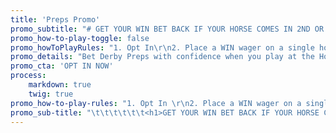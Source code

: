 ```yaml
---
title: 'Preps Promo'
promo_subtitle: "# GET YOUR WIN BET BACK IF YOUR HORSE COMES IN 2ND OR 3RD\r\n\t\t\t\r\n\t\t\t"
promo_how-to-play-toggle: false
promo_howToPlayRules: "1. Opt In\r\n2. Place a WIN wager on a single horse\r\n3. Refund up to $15 if you finish 2nd or 3rd\r\n4. Opt in once to be eligible for all races"
promo_details: "Bet Derby Preps with confidence when you play at the Home of the Money Back Special! We’ll **refund your win bet when you finish 2nd or 3rd** in all eligible Derby Preps. Just **opt in below** then bet to win on any eligible Derby Prep. If your first win wager on a race finishes 2nd or 3rd we’ll **refund you up to $15 per race!**  \r\n#### Please note: Moneyback for 3rd place is not available on races with less than 7 betting interests. Races must have 5 or more betting interests for moneyback for 2nd place. \r\n\t\t\t\r\n\t\t\t\r\n\t\t\t\r\n\t\t\t\r\n\t\t\t"
promo_cta: 'OPT IN NOW'
process:
    markdown: true
    twig: true
promo_how-to-play-rules: "1. Opt In \r\n2. Place a WIN wager on a single horse\r\n3. Refund up to $15 if you finish 2nd or 3rd\r\n4. Opt in once to be eligible for all races"
promo_sub-title: "\t\t\t\t\t\t<h1>GET YOUR WIN BET BACK IF YOUR HORSE COMES IN 2ND OR 3RD\r\n\t\t\t</h1>\r\n\t\t\t\r\n\t\t\t"
---
```


			
			